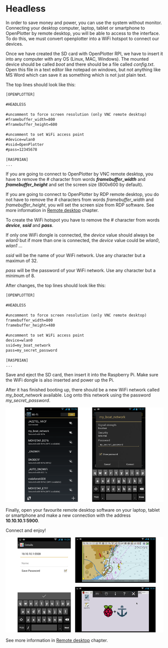 # Headless

In order to save money and power, you can use the system without monitor. Connecting your desktop computer, laptop, tablet or smartphone to OpenPlotter by remote desktop, you will be able to access to the interface. To do this, we must convert openplotter into a WiFi hotspot to connect our devices.

Once we have created the SD card with OpenPlotter RPI, we have to insert it into any computer with any OS (Linux, MAC, Windows). The mounted device should be called *boot* and there should be a file called *config.txt*. Open this file in a text editor like notepad on windows, but not anything like MS Word which can save it as something which is not just plain text.

The top lines should look like this:

```
[OPENPLOTTER]

#HEADLESS

#uncomment to force screen resolution (only VNC remote desktop)
#framebuffer_width=800
#framebuffer_height=600

#uncomment to set WiFi access point
#device=wlan0
#ssid=OpenPlotter
#pass=12345678

[RASPBIAN]
...
```
If you are going to connect to OpenPlotter by VNC remote desktop, you have to remove the # character from words  ***framebuffer_width*** and ***framebuffer_height*** and set the screen size (800x600 by default). 

If you are going to connect to OpenPlotter by RDP remote desktop, you do not have to remove the # characters from words *framebuffer_width* and *framebuffer_height*, you will set the screen size from RDP software. See more information in [Remote desktop](remote_desktop.md) chapter.

To create the WiFi hotspot you have to remove the # character from words ***device***, ***ssid*** and ***pass***. 

If only one WiFi dongle is connected, the *device* value should always be *wlan0* but if more than one is connected, the *device* value could be *wlan0*, *wlan1* ...

*ssid* will be the name of your WiFi network. Use any character but a maximun of 32.

*pass* will be the password of your WiFi network. Use any character but a minimum of 8.

After changes, the top lines should look like this:

```
[OPENPLOTTER]

#HEADLESS

#uncomment to force screen resolution (only VNC remote desktop)
framebuffer_width=800
framebuffer_height=480

#uncomment to set WiFi access point
device=wlan0
ssid=my_boat_network
pass=my_secret_password

[RASPBIAN]
...
```

Save and eject the SD card, then insert it into the Raspberry Pi. Make sure the WiFi dongle is also inserted and power up the Pi.

After it has finished booting up, there should be a new WiFi network called *my_boat_network* available. Log onto this network using the password *my_secret_password*.

![](headless1.png)

Finally, open your favourite remote desktop software on your laptop, tablet or smartphone and make a new connection with the address **10.10.10.1:5900**.

Connect and enjoy!

![](headless2.png)

See more information in [Remote desktop](remote_desktop.md) chapter.